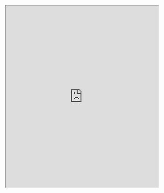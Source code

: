 <iframe src="https://github.com/BovenEllen/BovenEllen.github.io/blob/f425a25bfa68f5680cf2e14b95d6e040cd33a1e9/CV.pdf" width="100%" height="600px">
</iframe>
